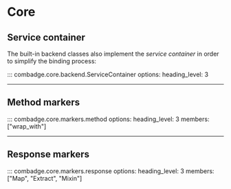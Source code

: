 # Core

## Service container

The built-in backend classes also implement the _service container_ in order to
simplify the binding process:

::: combadge.core.backend.ServiceContainer
    options:
      heading_level: 3

<hr>

## Method markers

::: combadge.core.markers.method
    options:
      heading_level: 3
      members: ["wrap_with"]

<hr>

## Response markers

::: combadge.core.markers.response
    options:
      heading_level: 3
      members: ["Map", "Extract", "Mixin"]
